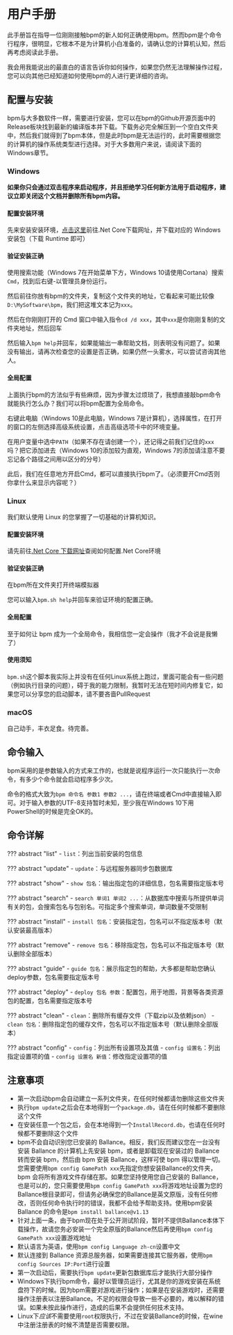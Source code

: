 # 用户手册

此手册旨在指导一位刚刚接触bpm的新人如何正确使用bpm。然而bpm是个命令行程序，很明显，它根本不是为计算机小白准备的，请确认您的计算机认知，然后再考虑阅读此手册。

我会用我能说出的最直白的语言告诉你如何操作，如果您仍然无法理解操作过程，您可以向其他已经知道如何使用bpm的人进行更详细的咨询。

## 配置与安装

bpm与大多数软件一样，需要进行安装，您可以在bpm的Github开源页面中的Release板块找到最新的编译版本并下载。下载务必完全解压到一个空白文件夹中，然后我们就得到了bpm本体，但是此时bpm是无法运行的，此时需要根据您的计算机的操作系统类型进行选择。对于大多数用户来说，请阅读下面的Windows章节。

### Windows

**如果你只会通过双击程序来启动程序，并且拒绝学习任何新方法用于启动程序，建议立即关闭这个文档并删除所有bpm内容。**

#### 配置安装环境

先来安装安装环境，[点击这里](https://dotnet.microsoft.com/download)前往.Net Core下载网址，并下载对应的 Windows 安装包（下载 Runtime 即可）

#### 验证安装正确

使用搜索功能（Windows 7在开始菜单下方，Windows 10请使用Cortana）搜索`Cmd`，找到后右键-以管理员身份运行。

然后前往你放有bpm的文件夹，复制这个文件夹的地址，它看起来可能比较像`D:\MySoftware\bpm`，我们把这堆文本记为`xxx`。

然后在你刚刚打开的 Cmd 窗口中输入指令`cd /d xxx`，其中`xxx`是你刚刚复制的文件夹地址，然后回车

然后输入`bpm help`并回车，如果能输出一串帮助文档，则表明没有问题了。如果没有输出，请再次检查您的设置是否正确，如果仍然一头雾水，可以尝试咨询其他人。

#### 全局配置

上面执行bpm的方法似乎有些麻烦，因为步骤太过烦琐了，我想直接敲bpm命令就能执行怎么办？我们可以将bpm配置为全局命令。

右键此电脑（Windows 10是此电脑，Windows 7是计算机），选择属性，在打开的窗口的左侧选择高级系统设置，点击高级选项卡中的环境变量。

在用户变量中选中`PATH`（如果不存在请创建一个），还记得之前我们记住的`xxx`吗？把它添加进去（Windows 10的添加较为直观，Windows 7的添加请注意不要忘记各个路径之间用以区分的分号）

此后，我们在任意地方开启Cmd，都可以直接执行bpm了。（必须要开Cmd否则你拿什么来显示内容呢？）

### Linux

我们默认使用 Linux 的您掌握了一切基础的计算机知识。

#### 配置安装环境

请先前往[.Net Core 下载网址](https://dotnet.microsoft.com/download)查阅如何配置.Net Core环境

#### 验证安装正确

在bpm所在文件夹打开终端模拟器

您可以输入`bpm.sh help`并回车来验证环境的配置正确。

#### 全局配置

至于如何让 bpm 成为一个全局命令，我相信您一定会操作（我才不会说是我懒了）

#### 使用须知

`bpm.sh`这个脚本我实际上并没有在任何Linux系统上跑过，里面可能会有一些问题（例如执行目录的问题），碍于我的能力限制，我暂时无法在短时间内修复它，如果您可以分享您的启动脚本，请不要吝啬PullRequest

### macOS

自己动手，丰衣足食。待完善。

## 命令输入

bpm采用的是参数输入的方式来工作的，也就是说程序运行一次只能执行一次命令，有多少个命令就会启动程序多少次。

命令的格式大致为`bpm 命令名 参数1 参数2 ...`，请在终端或者Cmd中直接输入即可。对于输入参数的UTF-8支持暂时未知，至少我在Windows 10下用PowerShell的时候是完全OK的。

## 命令详解

??? abstract "list"
    - `list`：列出当前安装的包信息

??? abstract "update"
    - `update`：与远程服务器同步包数据库

??? abstract "show"
    - `show 包名`：输出指定包的详细信息，包名需要指定版本号

??? abstract "search"
    - `search 单词1 单词2 ...`：从数据库中搜索与所提供单词有关的包，会搜索包名与包别名。可指定多个搜索单词，单词数量不受限制

??? abstract "install"
    - `install 包名`：安装指定包，包名可以不指定版本号（默认安装最高版本）

??? abstract "remove"
    - `remove 包名`：移除指定包，包名可以不指定版本号（默认删除全部版本）

??? abstract "guide"
    - `guide 包名`：展示指定包的帮助，大多都是帮助您确认deploy参数，包名需要指定版本号

??? abstract "deploy"
    - `deploy 包名 参数`：配置包，用于地图，背景等各类资源包的配置，包名需要指定版本号

??? abstract "clean"
    - `clean`：删除所有缓存文件（下载zip以及依赖json）
    - `clean 包名`：删除指定包的缓存文件，包名可以不指定版本号（默认删除全部版本）

??? abstract "config"
    - `config`：列出所有设置项及其值
    - `config 设置名`：列出指定设置项的值
    - `config 设置名 新值`：修改指定设置项的值

## 注意事项

* 第一次启动bpm会自动建立一系列文件夹，在任何时候都请勿删除这些文件夹
* 执行`bpm update`之后会在本地得到一个`package.db`，请在任何时候都不要删除这个文件
* 在安装任意一个包之后，会在本地得到一个`InstallRecord.db`，也请在任何时候都不要删除这个文件
* bpm不会自动识别您已安装的 Ballance。相反，我们反而建议您在一台没有安装 Ballance 的计算机上先安装 bpm，或者是卸载现在安装过的 Ballance 转而安装 bpm，然后由 bpm 安装 Ballance，这样可使 bpm 得以管理一切。您需要使用`bpm config GamePath xxx`先指定你想安装Ballance的文件夹，bpm 会将所有游戏文件存储在那。如果您坚持使用您自己安装的 Ballance，也是可以的，您只需要使用`bpm config GamePath xxx`将游戏地址设置为您的Ballance根目录即可，但请务必确保您的Ballance是英文原版，没有任何修改，否则任何命令执行时的错误，我都不会给予帮助支持。使用bpm安装 Ballance 的命令是`bpm install ballance@v1.13`
* 针对上面一条，由于bpm现在处于公开测试阶段，暂时不提供Ballance本体下载操作，故请您务必安装一个完全原版的Ballance然后再使用`bpm config GamePath xxx`设置游戏地址
* 默认语言为英语，使用`bpm config Language zh-cn`设置中文
* 默认连接到 Ballance 资源总服务器，如果需要连接其它服务器，使用`bpm config Sources IP:Port`进行设置
* 第一次启动后，需要执行`bpm update`更新包数据库后才能执行大部分操作
* Windows下执行bpm命令，最好以管理员运行，尤其是你的游戏安装在系统盘符下的时候。因为bpm需要对游戏进行操作；如果是在安装游戏时，还需要操作注册表以注册Ballance。不足的权限会导致一些不必要的，难以解释的错误。如果未按此操作进行，造成的后果不会提供任何技术支持。
* Linux下*应该*不需要使用`root`权限执行，不过在安装Ballance的时候，在wine中注册注册表的时候不清楚是否需要权限。
